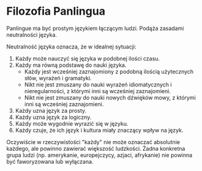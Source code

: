 # Filozofia Panlingua

Panlingue ma być prostym językiem łączącym ludzi. Podąża zasadami neutralności języka.

Neutralność języka oznacza, że w idealnej sytuacji:

1. Każdy może nauczyć się języka w podobnej ilości czasu.
2. Każdy ma równą podstawę do nauki języka.
    - Każdy jest wcześniej zaznajomiony z podobną ilością użytecznych słów, wyrażeń i gramatyki.
    - Nikt nie jest zmuszany do nauki wyrażeń idiomatycznych i nieregularności, z którymi inni są wcześniej zaznajomieni.
    - Nikt nie jest zmuszany do nauki nowych dźwięków mowy, z którymi inni są wcześniej zaznajomieni.
3. Każdy uzna język za prosty.
4. Każdy uzna język za logiczny.
5. Każdy może wygodnie wyrazić się w języku.
6. Każdy czuje, że ich język i kultura miały znaczący wpływ na język.

Oczywiście w rzeczywistości "każdy" nie może oznaczać absolutnie każdego, ale powinno zawierać większość ludzkości. Żadna konkretna grupa ludzi (np. amerykanie, europejczycy, azjaci, afrykanie) nie powinna być faworyzowana lub wyłączana.



